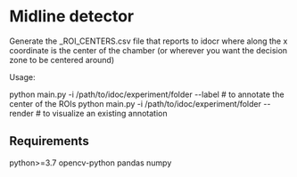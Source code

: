 # Midline detector

Generate the _ROI_CENTERS.csv file that reports to idocr
where along the x coordinate is the center of the chamber
(or wherever you want the decision zone to be centered around)

Usage:

python main.py -i /path/to/idoc/experiment/folder --label # to annotate the center of the ROIs
python main.py -i /path/to/idoc/experiment/folder --render # to visualize an existing annotation


## Requirements

python>=3.7
opencv-python
pandas
numpy
